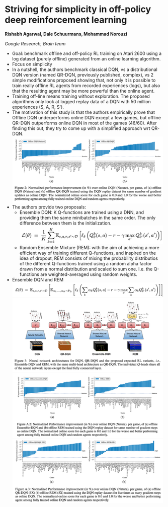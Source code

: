 # Striving for simplicity in off-policy deep reinforcement learning

**Rishabh Agarwal, Dale Schuurmans, Mohammad Norouzi**

*Google Research, Brain team*

- Goal: benchmark offline and off-policy RL training on Atari 2600 using a log dataset (purely offline) generated from an online learning algorithm.
- Focus on simplicity
- In a nutshell, the authors benchmark classical DQN, vs a distributional DQN version (named QR-DQN, previously published, complex), vs 2 simple modifications proposed showing that, not only it is possible to train really offline RL agents from recorded experiences (logs), but also that the resulting agent may be more powerful than the online agent.
- Training off-line means training without exploration. The proposed algorithms only look at logged replay data of a DQN with 50 million experiences (S, A, R, S').
- The motivation of this study is that the authors empirically prove that Offline DQN underperforms online DQN except a few games, but offline QR-DQN outperforms online DQN in most of the games (46/60). After finding this out, they try to come up with a simplified approach wrt QR-DQN.
![](Striving&#32;for&#32;simplicity&#32;in&#32;off-policy&#32;deep&#32;reinforcement&#32;learning/motivation.png)
- The authors provide two proposals:
  - Ensemble DQN: K Q-functions are trained using a DNN, and providing them the same minibatches in the same order. The only difference between them is the initialization.
  ![](Striving&#32;for&#32;simplicity&#32;in&#32;off-policy&#32;deep&#32;reinforcement&#32;learning/eDQN.png)
  - Random Ensemble Mixture (REM): with the aim of achieving a more efficient way of training different Q-functions, and inspired on the idea of dropout, REM consists of mixing the probability distributios of the different Q-functions trained using a random alpha factor drawn from a normal distribution and scaled to sum one. I.e. the Q-functions are weighted-averaged using random weights.
- Ensemble DQN and REM
![](Striving&#32;for&#32;simplicity&#32;in&#32;off-policy&#32;deep&#32;reinforcement&#32;learning/REM.png)
![](Striving&#32;for&#32;simplicity&#32;in&#32;off-policy&#32;deep&#32;reinforcement&#32;learning/architectures.png)
![](Striving&#32;for&#32;simplicity&#32;in&#32;off-policy&#32;deep&#32;reinforcement&#32;learning/performance.png)
![](Striving&#32;for&#32;simplicity&#32;in&#32;off-policy&#32;deep&#32;reinforcement&#32;learning/performance5.png)